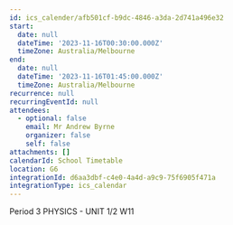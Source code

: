 ```yaml
---
id: ics_calender/afb501cf-b9dc-4846-a3da-2d741a496e32
start:
  date: null
  dateTime: '2023-11-16T00:30:00.000Z'
  timeZone: Australia/Melbourne
end:
  date: null
  dateTime: '2023-11-16T01:45:00.000Z'
  timeZone: Australia/Melbourne
recurrence: null
recurringEventId: null
attendees:
  - optional: false
    email: Mr Andrew Byrne
    organizer: false
    self: false
attachments: []
calendarId: School Timetable
location: G6
integrationId: d6aa3dbf-c4e0-4a4d-a9c9-75f6905f471a
integrationType: ics_calendar
---
```

Period 3
PHYSICS - UNIT 1/2 W11